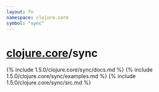 ```yaml
---
layout: fn
namespace: clojure.core
symbol: "sync"
---
```


# [clojure.core](../)/sync

{% include 1.5.0/clojure.core/sync/docs.md %}
{% include 1.5.0/clojure.core/sync/examples.md %}
{% include 1.5.0/clojure.core/sync/src.md %}

